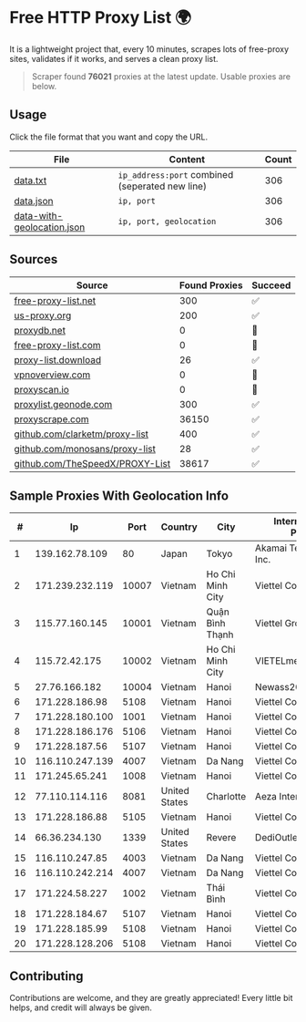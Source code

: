 
# Free HTTP Proxy List 🌍

It is a lightweight project that, every 10 minutes, scrapes lots of free-proxy sites, validates if it works, and serves a clean proxy list.


> Scraper found **76021** proxies at the latest update. Usable proxies are below.

## Usage

Click the file format that you want and copy the URL.


|File|Content|Count|
|----|-------|-----|
|[data.txt](https://raw.githubusercontent.com/themiralay/Proxy-List-World/master/data.txt)|`ip_address:port` combined (seperated new line)|306|
|[data.json](https://raw.githubusercontent.com/themiralay/Proxy-List-World/master/data.json)|`ip, port`|306|
|[data-with-geolocation.json](https://raw.githubusercontent.com/themiralay/Proxy-List-World/master/data-with-geolocation.json)|`ip, port, geolocation`|306|

## Sources

|Source|Found Proxies|Succeed|
|------|-------------|-------|
|[free-proxy-list.net](https://free-proxy-list.net)|300|✅|
|[us-proxy.org](https://www.us-proxy.org)|200|✅|
|[proxydb.net](http://proxydb.net)|0|🚫|
|[free-proxy-list.com](https://free-proxy-list.com/?page=&port=&type%5B%5D=http&type%5B%5D=https&up_time=0&search=Search)|0|🚫|
|[proxy-list.download](https://www.proxy-list.download/HTTP)|26|✅|
|[vpnoverview.com](https://vpnoverview.com/privacy/anonymous-browsing/free-proxy-servers)|0|🚫|
|[proxyscan.io](https://www.proxyscan.io)|0|🚫|
|[proxylist.geonode.com](https://proxylist.geonode.com/api/proxy-list?limit=300&page=1&sort_by=lastChecked&sort_type=desc&protocols=http,https)|300|✅|
|[proxyscrape.com](https://api.proxyscrape.com/v2/?request=displayproxies&protocol=http&timeout=10000&country=all&ssl=all&anonymity=all)|36150|✅|
|[github.com/clarketm/proxy-list](https://raw.githubusercontent.com/clarketm/proxy-list/master/proxy-list-raw.txt)|400|✅|
|[github.com/monosans/proxy-list](https://raw.githubusercontent.com/monosans/proxy-list/main/proxies/http.txt)|28|✅|
|[github.com/TheSpeedX/PROXY-List](https://raw.githubusercontent.com/TheSpeedX/PROXY-List/master/http.txt)|38617|✅|


## Sample Proxies With Geolocation Info

|#|Ip|Port|Country|City|Internet Service Provider|
|-|--|----|-------|----|-------------------------|
|1|139.162.78.109|80|Japan|Tokyo|Akamai Technologies, Inc.|
|2|171.239.232.119|10007|Vietnam|Ho Chi Minh City|Viettel Corporation|
|3|115.77.160.145|10001|Vietnam|Quận Bình Thạnh|Viettel Group|
|4|115.72.42.175|10002|Vietnam|Ho Chi Minh City|VIETELmetro|
|5|27.76.166.182|10004|Vietnam|Hanoi|Newass2011xDSLHCMC|
|6|171.228.186.98|5108|Vietnam|Hanoi|Viettel Corporation|
|7|171.228.180.100|1001|Vietnam|Hanoi|Viettel Corporation|
|8|171.228.186.176|5106|Vietnam|Hanoi|Viettel Corporation|
|9|171.228.187.56|5107|Vietnam|Hanoi|Viettel Corporation|
|10|116.110.247.139|4007|Vietnam|Da Nang|Viettel Corporation|
|11|171.245.65.241|1008|Vietnam|Hanoi|Viettel Corporation|
|12|77.110.114.116|8081|United States|Charlotte|Aeza International LTD|
|13|171.228.186.88|5105|Vietnam|Hanoi|Viettel Corporation|
|14|66.36.234.130|1339|United States|Revere|DediOutlet, LLC|
|15|116.110.247.85|4003|Vietnam|Da Nang|Viettel Corporation|
|16|116.110.242.214|4007|Vietnam|Da Nang|Viettel Corporation|
|17|171.224.58.227|1002|Vietnam|Thái Bình|Viettel Corporation|
|18|171.228.184.67|5107|Vietnam|Hanoi|Viettel Corporation|
|19|171.228.185.99|5108|Vietnam|Hanoi|Viettel Corporation|
|20|171.228.128.206|5108|Vietnam|Hanoi|Viettel Corporation|



## Contributing

Contributions are welcome, and they are greatly appreciated! Every
little bit helps, and credit will always be given.

